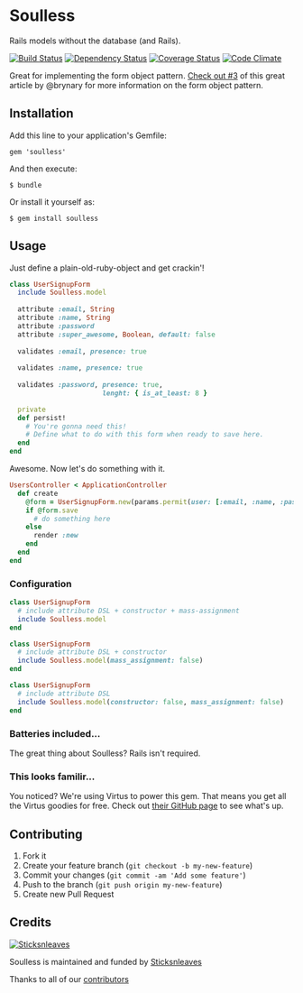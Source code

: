 # Soulless

Rails models without the database (and Rails).

[![Build Status](https://travis-ci.org/anthonator/soulless.png?branch=master)](https://travis-ci.org/anthonator/soulless) [![Dependency Status](https://gemnasium.com/anthonator/soulless.png)](https://gemnasium.com/anthonator/soulless)
 [![Coverage Status](https://coveralls.io/repos/anthonator/soulless/badge.png?branch=master)](https://coveralls.io/r/anthonator/soulless?branch=master) [![Code Climate](https://codeclimate.com/github/anthonator/soulless.png)](https://codeclimate.com/github/anthonator/soulless)

Great for implementing the form object pattern. [Check out #3](http://blog.codeclimate.com/blog/2012/10/17/7-ways-to-decompose-fat-activerecord-models/) of this great article by @brynary for more information on the form object pattern.

## Installation

Add this line to your application's Gemfile:

    gem 'soulless'

And then execute:

    $ bundle

Or install it yourself as:

    $ gem install soulless

## Usage

Just define a plain-old-ruby-object and get crackin'!

```ruby
class UserSignupForm
  include Soulless.model
  
  attribute :email, String
  attribute :name, String
  attribute :password
  attribute :super_awesome, Boolean, default: false
  
  validates :email, presence: true
  
  validates :name, presence: true
  
  validates :password, presence: true,
                       lenght: { is_at_least: 8 }

  private
  def persist!
    # You're gonna need this!
	# Define what to do with this form when ready to save here.
  end
end
```

Awesome. Now let's do something with it.

```ruby
UsersController < ApplicationController
  def create
	@form = UserSignupForm.new(params.permit(user: [:email, :name, :password, :super_awesome]))
	if @form.save
	  # do something here
	else
	  render :new
	end
  end
end
```

### Configuration

```ruby
class UserSignupForm
  # include attribute DSL + constructor + mass-assignment
  include Soulless.model
end
```

```ruby
class UserSignupForm
  # include attribute DSL + constructor
  include Soulless.model(mass_assignment: false)
end
```

```ruby
class UserSignupForm
  # include attribute DSL
  include Soulless.model(constructor: false, mass_assignment: false)
end
```

### Batteries included...

The great thing about Soulless? Rails isn't required.

### This looks familir...

You noticed? We're using Virtus to power this gem. That means you get all the Virtus goodies for free. Check out [their GitHub page](https://github.com/solnic/virtus) to see what's up.

## Contributing

1. Fork it
2. Create your feature branch (`git checkout -b my-new-feature`)
3. Commit your changes (`git commit -am 'Add some feature'`)
4. Push to the branch (`git push origin my-new-feature`)
5. Create new Pull Request

## Credits
[![Sticksnleaves](http://sticksnleaves-wordpress.herokuapp.com/wp-content/themes/sticksnleaves/images/snl-logo-116x116.png)](http://www.sticksnleaves.com)

Soulless is maintained and funded by [Sticksnleaves](http://www.sticksnleaves.com)

Thanks to all of our [contributors](https://github.com/anthonator/soulless/graphs/contributors)